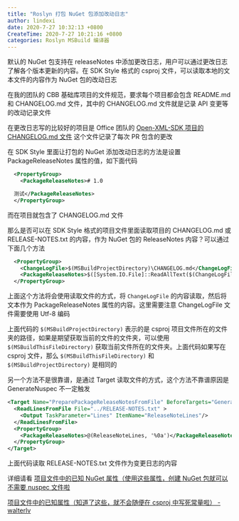 ```yaml
---
title: "Roslyn 打包 NuGet 包添加改动日志"
author: lindexi
date: 2020-7-27 10:32:13 +0800
CreateTime: 2020-7-27 10:21:16 +0800
categories: Roslyn MSBuild 编译器
---
```


默认的 NuGet 包支持在 releaseNotes 中添加更改日志，用户可以通过更改日志了解各个版本更新的内容。在 SDK Style 格式的 csproj 文件，可以读取本地的文本文件的内容作为 NuGet 包的改动日志

<!--more-->


<!-- 发布 -->
<!-- 标签：Roslyn,MSBuild,编译器 -->

在我的团队的 CBB 基础库项目的文件规范，要求每个项目都会包含 README.md 和 CHANGELOG.md 文件，其中的 CHANGELOG.md 文件就是记录 API 变更等的改动记录文件

在更改日志写的比较好的项目是 Office 团队的 [Open-XML-SDK 项目的 CHANGELOG.md 文件](https://github.com/OfficeDev/Open-XML-SDK/blob/5f91dbd7258b9906c265a33172b0b8d988e66f0c/CHANGELOG.md) 这个文件记录了每次 PR 包含的更改

在 SDK Style 里面让打包的 NuGet 添加改动日志的方法是设置 PackageReleaseNotes 属性的值，如下面代码

```xml
  <PropertyGroup>
    <PackageReleaseNotes># 1.0

  测试</PackageReleaseNotes>
  </PropertyGroup>
```

而在项目就包含了 CHANGELOG.md 文件

那么是否可以在 SDK Style 格式的项目文件里面读取项目的 CHANGELOG.md 或 RELEASE-NOTES.txt 的内容，作为 NuGet 包的 ReleaseNotes 内容？可以通过下面几个方法

```xml
  <PropertyGroup>
    <ChangeLogFile>$(MSBuildProjectDirectory)\CHANGELOG.md</ChangeLogFile>
    <PackageReleaseNotes>$([System.IO.File]::ReadAllText($(ChangeLogFile)))</PackageReleaseNotes>
  </PropertyGroup>
```

上面这个方法将会使用读取文件的方式，将 `ChangeLogFile` 的内容读取，然后将文本作为 PackageReleaseNotes 属性的内容。这里需要注意 ChangeLogFile 文件需要使用 Utf-8 编码

上面代码的 `$(MSBuildProjectDirectory)` 表示的是 csproj 项目文件所在的文件夹的路径，如果是期望获取当前的文件的文件夹，可以使用 `$(MSBuildThisFileDirectory)` 获取当前文件所在的文件夹。上面代码如果写在 csproj 文件，那么 `$(MSBuildThisFileDirectory)` 和 `$(MSBuildProjectDirectory)` 是相同的

另一个方法不是很靠谱，是通过 Target 读取文件的方式，这个方法不靠谱原因是 GenerateNuspec 不一定触发

```xml
<Target Name="PreparePackageReleaseNotesFromFile" BeforeTargets="GenerateNuspec">
  <ReadLinesFromFile File="../RELEASE-NOTES.txt" >
    <Output TaskParameter="Lines" ItemName="ReleaseNoteLines"/>
  </ReadLinesFromFile>
  <PropertyGroup>
    <PackageReleaseNotes>@(ReleaseNoteLines, '%0a')</PackageReleaseNotes>
  </PropertyGroup>
</Target>
```

上面代码读取 RELEASE-NOTES.txt 文件作为变更日志的内容

详细请看 [项目文件中的已知 NuGet 属性（使用这些属性，创建 NuGet 包就可以不需要 nuspec 文件啦](https://blog.csdn.net/WPwalter/article/details/80371265 )

[项目文件中的已知属性（知道了这些，就不会随便在 csproj 中写死常量啦） - walterlv](https://blog.walterlv.com/post/known-properties-in-csproj.html )

